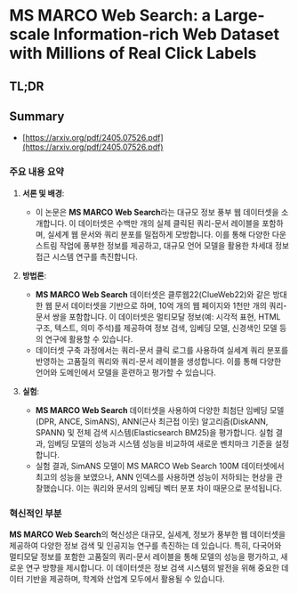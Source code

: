 # MS MARCO Web Search: a Large-scale Information-rich Web Dataset with Millions of Real Click Labels
## TL;DR
## Summary
- [https://arxiv.org/pdf/2405.07526.pdf](https://arxiv.org/pdf/2405.07526.pdf)

### 주요 내용 요약

1. **서론 및 배경**:
   - 이 논문은 **MS MARCO Web Search**라는 대규모 정보 풍부 웹 데이터셋을 소개합니다. 이 데이터셋은 수백만 개의 실제 클릭된 쿼리-문서 레이블을 포함하며, 실세계 웹 문서와 쿼리 분포를 밀접하게 모방합니다. 이를 통해 다양한 다운스트림 작업에 풍부한 정보를 제공하고, 대규모 언어 모델을 활용한 차세대 정보 접근 시스템 연구를 촉진합니다.

2. **방법론**:
   - **MS MARCO Web Search** 데이터셋은 클루웹22(ClueWeb22)와 같은 방대한 웹 문서 데이터셋을 기반으로 하며, 10억 개의 웹 페이지와 1천만 개의 쿼리-문서 쌍을 포함합니다. 이 데이터셋은 멀티모달 정보(예: 시각적 표현, HTML 구조, 텍스트, 의미 주석)를 제공하여 정보 검색, 임베딩 모델, 신경색인 모델 등의 연구에 활용할 수 있습니다.
   - 데이터셋 구축 과정에서는 쿼리-문서 클릭 로그를 사용하여 실세계 쿼리 분포를 반영하는 고품질의 쿼리와 쿼리-문서 레이블을 생성합니다. 이를 통해 다양한 언어와 도메인에서 모델을 훈련하고 평가할 수 있습니다.

3. **실험**:
   - **MS MARCO Web Search** 데이터셋을 사용하여 다양한 최첨단 임베딩 모델(DPR, ANCE, SimANS), ANN(근사 최근접 이웃) 알고리즘(DiskANN, SPANN) 및 전체 검색 시스템(Elasticsearch BM25)을 평가합니다. 실험 결과, 임베딩 모델의 성능과 시스템 성능을 비교하여 새로운 벤치마크 기준을 설정합니다.
   - 실험 결과, SimANS 모델이 MS MARCO Web Search 100M 데이터셋에서 최고의 성능을 보였으나, ANN 인덱스를 사용하면 성능이 저하되는 현상을 관찰했습니다. 이는 쿼리와 문서의 임베딩 벡터 분포 차이 때문으로 분석됩니다.

### 혁신적인 부분
**MS MARCO Web Search**의 혁신성은 대규모, 실세계, 정보가 풍부한 웹 데이터셋을 제공하여 다양한 정보 검색 및 인공지능 연구를 촉진하는 데 있습니다. 특히, 다국어와 멀티모달 정보를 포함한 고품질의 쿼리-문서 레이블을 통해 모델의 성능을 평가하고, 새로운 연구 방향을 제시합니다. 이 데이터셋은 정보 검색 시스템의 발전을 위해 중요한 데이터 기반을 제공하며, 학계와 산업계 모두에서 활용될 수 있습니다.